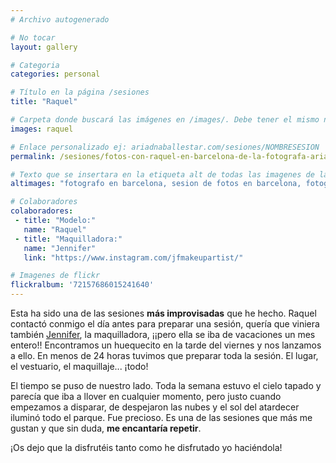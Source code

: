 ```yaml
---
# Archivo autogenerado

# No tocar
layout: gallery

# Categoria
categories: personal

# Título en la página /sesiones
title: "Raquel"

# Carpeta donde buscará las imágenes en /images/. Debe tener el mismo nombre y sin espacios
images: raquel

# Enlace personalizado ej: ariadnaballestar.com/sesiones/NOMBRESESION
permalink: /sesiones/fotos-con-raquel-en-barcelona-de-la-fotografa-ariadna-ballestar

# Texto que se insertara en la etiqueta alt de todas las imagenes de la sesión
altimages: "fotografo en barcelona, sesion de fotos en barcelona, fotografa profesional, fotografa de moda, sesion de fotos en exterior"

# Colaboradores
colaboradores:
 - title: "Modelo:"
   name: "Raquel"
 - title: "Maquilladora:"
   name: "Jennifer"
   link: "https://www.instagram.com/jfmakeupartist/"

# Imagenes de flickr
flickralbum: '72157686015241640'
---
```

Esta ha sido una de las sesiones **más improvisadas** que he hecho. Raquel contactó conmigo el día antes para preparar una sesión, quería que viniera también [Jennifer](https://www.instagram.com/jfmakeupartist/), la maquilladora, ¡¡pero ella se iba de vacaciones un mes entero!! Encontramos un huequecito en la tarde del viernes y nos lanzamos a ello. En menos de 24 horas tuvimos que preparar toda la sesión. El lugar, el vestuario, el maquillaje... ¡todo!

El tiempo se puso de nuestro lado. Toda la semana estuvo el cielo tapado y parecía que iba a llover en cualquier momento, pero justo cuando empezamos a disparar, de despejaron las nubes y el sol del atardecer iluminó todo el parque. Fue precioso. Es una de las sesiones que más me gustan y que sin duda, **me encantaría repetir**.

¡Os dejo que la disfrutéis tanto como he disfrutado yo haciéndola!
